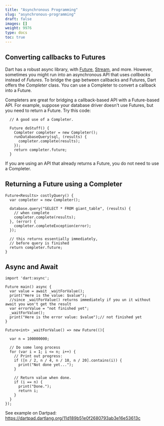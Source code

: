 ```yaml
---
title: "Asynchronous Programming"
slug: "asynchronous-programming"
draft: false
images: []
weight: 9976
type: docs
toc: true
---
```


## Converting callbacks to Futures
Dart has a robust async library, with [Future][1], [Stream][2], and more. However, sometimes you might run into an asynchronous API that uses _callbacks_ instead of _Futures_. To bridge the gap between callbacks and Futures, Dart offers the _Completer_ class. You can use a Completer to convert a callback into a Future.


Completers are great for bridging a callback-based API with a Future-based API. For example, suppose your database driver doesn't use Futures, but you need to return a Future. Try this code: 

      // A good use of a Completer.
    
      Future doStuff() {
        Completer completer = new Completer();
        runDatabaseQuery(sql, (results) {
          completer.complete(results);
        });
        return completer.future;
      }

If you are using an API that already returns a Future, you do not need to use a Completer.

  [1]: https://api.dartlang.org/stable/1.17.1/dart-async/Future-class.html
  [2]: https://api.dartlang.org/stable/1.17.1/dart-async/Stream-class.html

## Returning a Future using a Completer
    Future<Results> costlyQuery() {
      var completer = new Completer();
    
      database.query("SELECT * FROM giant_table", (results) {
        // when complete
        completer.complete(results);
      }, (error) {
        completer.completeException(error);
      });
    
      // this returns essentially immediately,
      // before query is finished
      return completer.future; 
    }



## Async and Await
    import 'dart:async';

    Future main() async {
      var value = await _waitForValue();
      print("Here is the value: $value");
      //since _waitForValue() returns immediately if you un it without await you won't get the result
      var errorValue = "not finished yet";
      _waitForValue();
      print("Here is the error value: $value");// not finished yet
    }

    Future<int> _waitForValue() => new Future((){

      var n = 100000000;

      // Do some long process
      for (var i = 1; i <= n; i++) {
        // Print out progress:
        if ([n / 2, n / 4, n / 10, n / 20].contains(i)) {
          print("Not done yet...");
        }

        // Return value when done.
        if (i == n) {
          print("Done.");
          return i;
        }
      }
    });

See example on Dartpad:  https://dartpad.dartlang.org/11d189b51e0f2680793ab3e16e53613c

